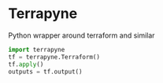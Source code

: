 # Terrapyne

Python wrapper around terraform and similar

```python
import terrapyne
tf = terrapyne.Terraform()
tf.apply()
outputs = tf.output()
```
